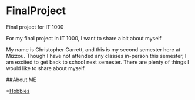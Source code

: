 # FinalProject
Final project for IT 1000
 
For my final project in IT 1000, I want to share a bit about myself

My name is Christopher Garrett, and this is my second semester here at Mizzou. Though I have not attended any classes in-person this semester, I am excited to get back to school next semester. There are plenty of things I would like to share about myself.

##About ME

*[Hobbies](Hobbies.md)
